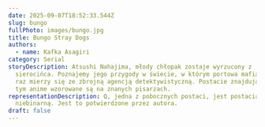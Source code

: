 ```yaml
---
date: 2025-09-07T18:52:33.544Z
slug: bungo
fullPhoto: images/bungo.jpg
title: Bungo Stray Dogs
authors:
  - name: Kafka Asagiri
category: Serial
storyDescription: Atsushi Nahajima, młody chłopak zostaje wyrzucony z
  sierocińca. Poznajemy jego przygody w świecie, w którym portowa mafia raz po
  raz mierzy się ze zbrojną agencją detektywistyczną. Postacie znajdujące się w
  tym anime wzorowane są na znanych pisarzach.
representationDescription: Q, jedna z pobocznych postaci, jest postacią
  niebinarną. Jest to potwierdzone przez autora.
draft: false
---
```

